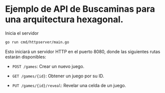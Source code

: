 # Ejemplo de API de Buscaminas para una arquitectura hexagonal.

Inicia el servidor

```bash
go run cmd/httpserver/main.go
```

Esto iniciará un servidor HTTP en el puerto 8080, donde las siguientes rutas estarán disponibles:

- `POST /games`: Crear un nuevo juego.

- `GET /games/{id}`: Obtener un juego por su ID.

- `PUT /games/{id}/reveal`: Revelar una celda de un juego.

